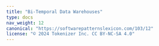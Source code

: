 ```yaml
---
title: "Bi-Temporal Data Warehouses"
type: docs
nav_weight: 12
canonical: "https://softwarepatternslexicon.com/103/12"
license: "© 2024 Tokenizer Inc. CC BY-NC-SA 4.0"
---
```

